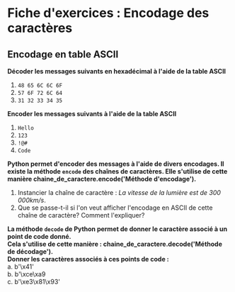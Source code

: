 # Fiche d'exercices : Encodage des caractères

## Encodage en table ASCII

**Décoder les messages suivants en hexadécimal à l'aide de la table ASCII**

   1. `48 65 6C 6C 6F`
   2. `57 6F 72 6C 64`
   3. `31 32 33 34 35`

**Encoder les messages suivants à l'aide de la table ASCII**  

   1. `Hello`  
   2. `123`  
   3. `!@#`  
   4. `Code`  

**Python permet d'encoder des messages à l'aide de divers encodages. Il existe la méthode `encode` des chaînes de caractères. Elle s'utilise de cette manière chaine_de_caractere.encode('Méthode d'encodage').**  

   1. Instancier la chaîne de caractère : *La vitesse de la lumière est de 300 000km/s*.  
   2. Que se passe-t-il si l'on veut afficher l'encodage en ASCII de cette chaîne de caractère? Comment l'expliquer?  

**La méthode `decode` de Python permet de donner le caractère associé à un point de code donné.**  
**Cela s'utilise de cette manière : chaine_de_caractere.decode('Méthode de décodage').**  
**Donner les caractères associés à ces points de code :**  
      a. b'\x41'  
      b. b'\xce\xa9  
      c. b'\xe3\x81\x93'  
